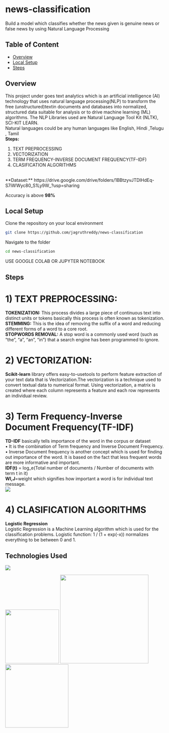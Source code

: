 # news-classification
Build a model which classifies whether the news given is genuine news or false news by using Natural Language Processing

## Table of Content
  * [Overview](#overview)
  * [Local Setup](#local-setup)
  * [Steps](#steps)

## Overview
This project under goes text analytics which is an artificial intelligence (AI) technology that uses natural language processing(NLP) to transform the free (unstructured)textin documents and databases into normalized, structured data suitable for analysis or to drive machine learning (ML) algorithms.
The NLP Libraries used are Natural Language Tool Kit (NLTK), SCI-KIT LEARN.<br />
Natural languages could be any human languages like English, Hindi ,Telugu , Tamil<br/>
**Steps:** <br/>
1) TEXT PREPROCESSING
2) VECTORIZATION
3) TERM FREQUENCY-INVERSE DOCUMENT FREQUENCY(TF-IDF)
4) CLASIFICATION ALGORITHMS
<br/>
**Dataset:** https://drive.google.com/drive/folders/1BBtzyvJTDIHdEq-S7iWWyc80_S1Ly9W_?usp=sharing <br />


Accuracy is above **98%**

## Local Setup
Clone the repository on your local environment <br>

```bash
git clone https://github.com/jagruthreddy/news-classification
```
Navigate to the folder <br>
```bash 
cd news-classification
```
USE GOOGLE COLAB OR JUPYTER NOTEBOOK<br>


## Steps
# 1) TEXT PREPROCESSING:
**TOKENIZATION:** This process divides a large piece of continuous text into distinct units or tokens basically this process is often known as tokenization.<br />
**STEMMING:** This is the idea of removing the suffix of a word and reducing different forms of a word to a core root.<br />
**STOPWORDS REMOVAL:** A stop word is a commonly used word (such as “the”, “a”, “an”, “in”) that a search engine has been programmed to ignore.<br />

# 2) VECTORIZATION:
**Scikit-learn** library offers easy-to-usetools to perform feature extraction of your text data that is Vectorization.The vectorization is a technique used to convert textual data to numerical format. Using vectorization, a matrix is created where each column represents a feature and each row represents an individual review.
# 3) Term Frequency-Inverse Document Frequency(TF-IDF)
**TD-IDF** basically tells importance of the word in the corpus or dataset <br />
• It is the combination of Term frequency and Inverse Document Frequency. <br />
• Inverse Document frequency is another concept which is used for finding out importance of the word. It is based on the fact that less frequent words are more informative and important.<br />
**IDF(t)** = log_e(Total number of documents / Number of documents with term t in it) <br />
**WI,J**=weight which signifies how important a word is for individual text message. <br />
![](https://i.imgur.com/uJMS59V.png)
# 4) CLASIFICATION ALGORITHMS
**Logistic Regression** <br />
Logistic Regression is a Machine Learning algorithm which is used for the classification problems. Logistic function: 1 / (1 + exp(-x)) normalizes everything to be between 0 and 1. 
## Technologies Used
![](https://forthebadge.com/images/badges/made-with-python.svg)

[<img target="_blank" src="https://upload.wikimedia.org/wikipedia/commons/thumb/2/2d/Tensorflow_logo.svg/1915px-Tensorflow_logo.svg.png" width=170>](https://www.tensorflow.org/) [<img target="_blank" src="https://seeklogo.com/images/M/matplotlib-logo-7676870AC0-seeklogo.com.png" width=280>](https://matplotlib.org/) [<img target="_blank" src="https://scikit-learn.org/stable/_static/scikit-learn-logo-small.png" width=200>](https://scikit-learn.org/stable/) 
